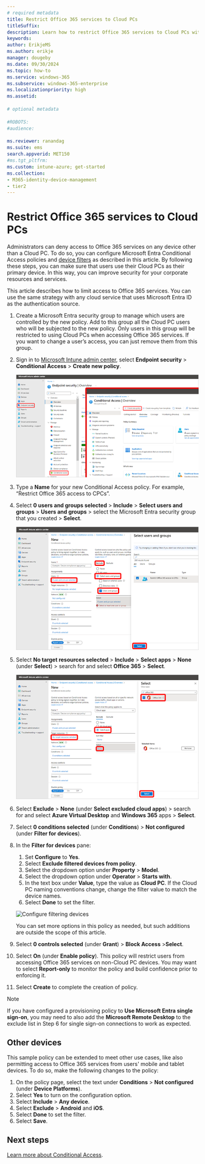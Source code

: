 ```yaml
---
# required metadata
title: Restrict Office 365 services to Cloud PCs
titleSuffix:
description: Learn how to restrict Office 365 services to Cloud PCs with Windows 365
keywords:
author: ErikjeMS  
ms.author: erikje
manager: dougeby
ms.date: 09/30/2024
ms.topic: how-to
ms.service: windows-365
ms.subservice: windows-365-enterprise
ms.localizationpriority: high
ms.assetid: 

# optional metadata

#ROBOTS:
#audience:

ms.reviewer: ranandag
ms.suite: ems
search.appverid: MET150
#ms.tgt_pltfrm:
ms.custom: intune-azure; get-started
ms.collection:
- M365-identity-device-management
- tier2
---
```


# Restrict Office 365 services to Cloud PCs

Administrators can deny access to Office 365 services on any device other than a Cloud PC. To do so, you can configure Microsoft Entra Conditional Access policies and [device filters](/azure/active-directory/conditional-access/concept-condition-filters-for-devices) as described in this article. By following these steps, you can make sure that users use their Cloud PCs as their primary device. In this way, you can improve security for your corporate resources and services.

This article describes how to limit access to Office 365 services. You can use the same strategy with any cloud service that uses Microsoft Entra ID as the authentication source.

1. Create a Microsoft Entra security group to manage which users are controlled by the new policy. Add to this group all the Cloud PC users who will be subjected to the new policy. Only users in this group will be restricted to using Cloud PCs when accessing Office 365 services. If you want to change a user’s access, you can just remove them from this group.

2. Sign in to [Microsoft Intune admin center](https://go.microsoft.com/fwlink/?linkid=2109431), select **Endpoint security** > **Conditional Access** > **Create new policy**.

    ![Create Conditional Access policy screen shot](./media/restrict-office-365-cloud-pcs/create-conditional-policy.png)

3. Type a **Name** for your new Conditional Access policy. For example, “Restrict Office 365 access to CPCs”.

4. Select **0 users and groups selected** > **Include** > **Select users and groups** > **Users and groups** > select the Microsoft Entra security group that you created > **Select**.

    ![Select group screen shot](./media/restrict-office-365-cloud-pcs/select-group.png)

5. Select **No target resources selected** > **Include** > **Select apps** > **None** (under **Select**) > search for and select **Office 365** > **Select**.

    ![Select apps to include](./media/restrict-office-365-cloud-pcs/include-apps.png)

6. Select **Exclude** > **None** (under **Select excluded cloud apps**) > search for and select **Azure Virtual Desktop** and **Windows 365** apps > **Select**.

7. Select **0 conditions selected** (under **Conditions**) > **Not configured** (under **Filter for devices**).

8. In the **Filter for devices** pane:

    1. Set **Configure** to **Yes**.
    2. Select **Exclude filtered devices from policy**.
    3. Select the dropdown option under **Property** > **Model**.
    4. Select the dropdown option under **Operator** > **Starts with**.
    5. In the text box under **Value**, type the value as **Cloud PC**. If the Cloud PC naming conventions change, change the filter value to match the device names.
    6. Select **Done** to set the filter.

    ![Configure filtering devices](./media/restrict-office-365-cloud-pcs/filter-devices-configure.png)

    You can set more options in this policy as needed, but such additions are outside the scope of this article.

9. Select **0 controls selected** (under **Grant**) > **Block Access** >**Select**.

10. Select **On** (under **Enable policy**). This policy will restrict users from accessing Office 365 services on non-Cloud PC devices. You may want to select **Report-only** to monitor the policy and build confidence prior to enforcing it.

11. Select **Create** to complete the creation of policy.

>[!NOTE]
>If you have configured a provisioning policy to **Use Microsoft Entra single sign-on**, you may need to also add the **Microsoft Remote Desktop** to the exclude list in Step 6 for single sign-on connections to work as expected.

## Other devices

This sample policy can be extended to meet other use cases, like also permitting access to Office 365 services from users' mobile and tablet devices. To do so, make the following changes to the policy:

1. On the policy page, select the text under **Conditions** > **Not configured** (under **Device Platforms**).
2. Select **Yes** to turn on the configuration option.
3. Select **Include** > **Any device**.
4. Select **Exclude** > **Android** and **iOS**.
5. Select **Done** to set the filter.
6. Select **Save**.

<!-- ########################## -->
## Next steps

[Learn more about Conditional Access](/en-us/azure/active-directory/conditional-access/overview).
